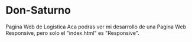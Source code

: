 # Don-Saturno
Pagina Web de Logistica
Aca podras ver mi desarrollo de una Pagina Web Responsive, pero solo el "index.html" es "Responsive".
